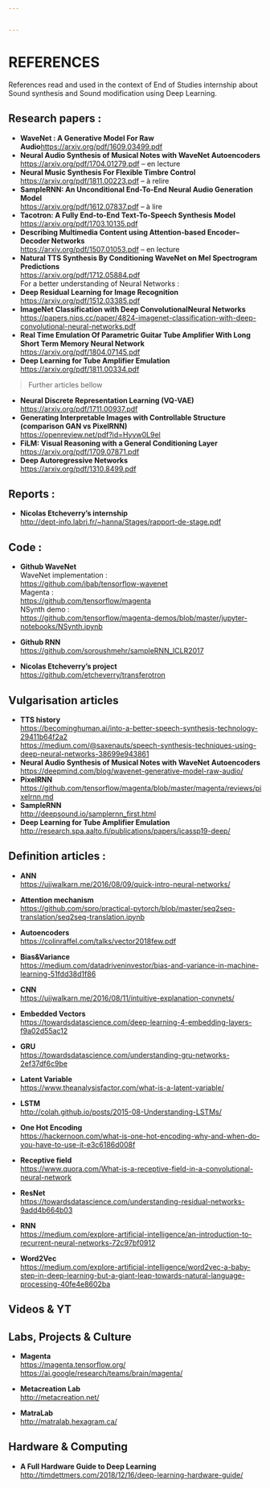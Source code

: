 ```yaml
---


---
```


<h1 id="references">REFERENCES</h1>
<p>References read and used in the context of End of Studies internship about Sound synthesis and Sound modification using Deep Learning.</p>
<h2 id="research-papers-">Research papers :</h2>
<ul>
<li><strong>WaveNet : A Generative Model For Raw Audio</strong><a href="https://arxiv.org/pdf/1609.03499.pdf">https://arxiv.org/pdf/1609.03499.pdf</a></li>
<li><strong>Neural Audio Synthesis of Musical Notes with WaveNet Autoencoders</strong><br>
<a href="https://arxiv.org/pdf/1704.01279.pdf">https://arxiv.org/pdf/1704.01279.pdf</a> – en lecture</li>
<li><strong>Neural Music Synthesis For Flexible Timbre Control</strong><br>
<a href="https://arxiv.org/pdf/1811.00223.pdf">https://arxiv.org/pdf/1811.00223.pdf</a> – à relire</li>
<li><strong>SampleRNN: An Unconditional End-To-End Neural Audio Generation Model</strong><br>
<a href="https://arxiv.org/pdf/1612.07837.pdf">https://arxiv.org/pdf/1612.07837.pdf</a> – à lire</li>
<li><strong>Tacotron: A Fully End-to-End Text-To-Speech Synthesis Model</strong><br>
<a href="https://arxiv.org/pdf/1703.10135.pdf">https://arxiv.org/pdf/1703.10135.pdf</a></li>
<li><strong>Describing Multimedia Content using Attention-based Encoder–Decoder Networks</strong><br>
<a href="https://arxiv.org/pdf/1507.01053.pdf">https://arxiv.org/pdf/1507.01053.pdf</a> – en lecture</li>
<li><strong>Natural TTS Synthesis By Conditioning WaveNet on Mel Spectrogram Predictions</strong><br>
<a href="https://arxiv.org/pdf/1712.05884.pdf">https://arxiv.org/pdf/1712.05884.pdf</a><br>
For a better understanding of Neural Networks :</li>
<li><strong>Deep Residual Learning for Image Recognition</strong><br>
<a href="https://arxiv.org/pdf/1512.03385.pdf">https://arxiv.org/pdf/1512.03385.pdf</a></li>
<li><strong>ImageNet Classification with Deep ConvolutionalNeural Networks</strong><br>
<a href="https://papers.nips.cc/paper/4824-imagenet-classification-with-deep-convolutional-neural-networks.pdf">https://papers.nips.cc/paper/4824-imagenet-classification-with-deep-convolutional-neural-networks.pdf</a></li>
<li><strong>Real Time Emulation Of Parametric Guitar Tube Amplifier With Long Short Term Memory Neural Network</strong> <a href="https://arxiv.org/pdf/1804.07145.pdf">https://arxiv.org/pdf/1804.07145.pdf</a></li>
<li><strong>Deep Learning for Tube Amplifier Emulation</strong><br>
<a href="https://arxiv.org/pdf/1811.00334.pdf">https://arxiv.org/pdf/1811.00334.pdf</a></li>
</ul>
<blockquote>
<p>Further articles bellow</p>
</blockquote>
<ul>
<li><strong>Neural Discrete Representation Learning (VQ-VAE)</strong><br>
<a href="https://arxiv.org/pdf/1711.00937.pdf">https://arxiv.org/pdf/1711.00937.pdf</a></li>
<li><strong>Generating Interpretable Images with Controllable Structure (comparison GAN vs PixelRNN)</strong><br>
<a href="https://openreview.net/pdf?id=Hyvw0L9el">https://openreview.net/pdf?id=Hyvw0L9el</a></li>
<li><strong>FiLM: Visual Reasoning with a General Conditioning Layer</strong><br>
<a href="https://arxiv.org/pdf/1709.07871.pdf">https://arxiv.org/pdf/1709.07871.pdf</a></li>
<li><strong>Deep Autoregressive Networks</strong><br>
<a href="https://arxiv.org/pdf/1310.8499.pdf">https://arxiv.org/pdf/1310.8499.pdf</a></li>
</ul>
<h2 id="reports-">Reports :</h2>
<ul>
<li><strong>Nicolas Etcheverry’s internship</strong><br>
<a href="http://dept-info.labri.fr/~hanna/Stages/rapport-de-stage.pdf">http://dept-info.labri.fr/~hanna/Stages/rapport-de-stage.pdf</a></li>
</ul>
<h2 id="code-">Code :</h2>
<ul>
<li>
<p><strong>Github WaveNet</strong><br>
WaveNet implementation :<br>
<a href="https://github.com/ibab/tensorflow-wavenet">https://github.com/ibab/tensorflow-wavenet</a><br>
Magenta :<br>
<a href="https://github.com/tensorflow/magenta">https://github.com/tensorflow/magenta</a><br>
NSynth demo :<br>
<a href="https://github.com/tensorflow/magenta-demos/blob/master/jupyter-notebooks/NSynth.ipynb">https://github.com/tensorflow/magenta-demos/blob/master/jupyter-notebooks/NSynth.ipynb</a></p>
</li>
<li>
<p><strong>Github RNN</strong><br>
<a href="https://github.com/soroushmehr/sampleRNN_ICLR2017">https://github.com/soroushmehr/sampleRNN_ICLR2017</a></p>
</li>
<li>
<p><strong>Nicolas Etcheverry’s project</strong><br>
<a href="https://github.com/etcheverry/transferotron">https://github.com/etcheverry/transferotron</a></p>
</li>
</ul>
<h2 id="vulgarisation-articles">Vulgarisation articles</h2>
<ul>
<li><strong>TTS history</strong><br>
<a href="https://becominghuman.ai/into-a-better-speech-synthesis-technology-29411b64f2a2">https://becominghuman.ai/into-a-better-speech-synthesis-technology-29411b64f2a2</a><br>
<a href="https://medium.com/@saxenauts/speech-synthesis-techniques-using-deep-neural-networks-38699e943861">https://medium.com/@saxenauts/speech-synthesis-techniques-using-deep-neural-networks-38699e943861</a></li>
<li><strong>Neural Audio Synthesis of Musical Notes with WaveNet Autoencoders</strong><br>
<a href="https://deepmind.com/blog/wavenet-generative-model-raw-audio/">https://deepmind.com/blog/wavenet-generative-model-raw-audio/</a></li>
<li><strong>PixelRNN</strong><br>
<a href="https://github.com/tensorflow/magenta/blob/master/magenta/reviews/pixelrnn.md">https://github.com/tensorflow/magenta/blob/master/magenta/reviews/pixelrnn.md</a></li>
<li><strong>SampleRNN</strong><br>
<a href="http://deepsound.io/samplernn_first.html">http://deepsound.io/samplernn_first.html</a></li>
<li><strong>Deep Learning for Tube Amplifier Emulation</strong><br>
<a href="http://research.spa.aalto.fi/publications/papers/icassp19-deep/">http://research.spa.aalto.fi/publications/papers/icassp19-deep/</a></li>
</ul>
<h2 id="definition-articles-">Definition articles :</h2>
<ul>
<li>
<p><strong>ANN</strong><br>
<a href="https://ujjwalkarn.me/2016/08/09/quick-intro-neural-networks/">https://ujjwalkarn.me/2016/08/09/quick-intro-neural-networks/</a></p>
</li>
<li>
<p><strong>Attention mechanism</strong><br>
<a href="https://github.com/spro/practical-pytorch/blob/master/seq2seq-translation/seq2seq-translation.ipynb">https://github.com/spro/practical-pytorch/blob/master/seq2seq-translation/seq2seq-translation.ipynb</a></p>
</li>
<li>
<p><strong>Autoencoders</strong><br>
<a href="https://colinraffel.com/talks/vector2018few.pdf">https://colinraffel.com/talks/vector2018few.pdf</a></p>
</li>
<li>
<p><strong>Bias&amp;Variance</strong><br>
<a href="https://medium.com/datadriveninvestor/bias-and-variance-in-machine-learning-51fdd38d1f86">https://medium.com/datadriveninvestor/bias-and-variance-in-machine-learning-51fdd38d1f86</a></p>
</li>
<li>
<p><strong>CNN</strong><br>
<a href="https://ujjwalkarn.me/2016/08/11/intuitive-explanation-convnets/">https://ujjwalkarn.me/2016/08/11/intuitive-explanation-convnets/</a></p>
</li>
<li>
<p><strong>Embedded Vectors</strong><br>
<a href="https://towardsdatascience.com/deep-learning-4-embedding-layers-f9a02d55ac12">https://towardsdatascience.com/deep-learning-4-embedding-layers-f9a02d55ac12</a></p>
</li>
<li>
<p><strong>GRU</strong><br>
<a href="https://towardsdatascience.com/understanding-gru-networks-2ef37df6c9be">https://towardsdatascience.com/understanding-gru-networks-2ef37df6c9be</a></p>
</li>
<li>
<p><strong>Latent Variable</strong><br>
<a href="https://www.theanalysisfactor.com/what-is-a-latent-variable/">https://www.theanalysisfactor.com/what-is-a-latent-variable/</a></p>
</li>
<li>
<p><strong>LSTM</strong><br>
<a href="http://colah.github.io/posts/2015-08-Understanding-LSTMs/">http://colah.github.io/posts/2015-08-Understanding-LSTMs/</a></p>
</li>
<li>
<p><strong>One Hot Encoding</strong><br>
<a href="https://hackernoon.com/what-is-one-hot-encoding-why-and-when-do-you-have-to-use-it-e3c6186d008f"> https://hackernoon.com/what-is-one-hot-encoding-why-and-when-do-you-have-to-use-it-e3c6186d008f</a></p>
</li>
<li>
<p><strong>Receptive field</strong><br>
<a href="https://www.quora.com/What-is-a-receptive-field-in-a-convolutional-neural-network">https://www.quora.com/What-is-a-receptive-field-in-a-convolutional-neural-network</a></p>
</li>
<li>
<p><strong>ResNet</strong><br>
<a href="https://towardsdatascience.com/understanding-residual-networks-9add4b664b03">https://towardsdatascience.com/understanding-residual-networks-9add4b664b03</a></p>
</li>
<li>
<p><strong>RNN</strong><br>
<a href="https://medium.com/explore-artificial-intelligence/an-introduction-to-recurrent-neural-networks-72c97bf0912">https://medium.com/explore-artificial-intelligence/an-introduction-to-recurrent-neural-networks-72c97bf0912</a></p>
</li>
<li>
<p><strong>Word2Vec</strong><br>
<a href="https://medium.com/explore-artificial-intelligence/word2vec-a-baby-step-in-deep-learning-but-a-giant-leap-towards-natural-language-processing-40fe4e8602ba">https://medium.com/explore-artificial-intelligence/word2vec-a-baby-step-in-deep-learning-but-a-giant-leap-towards-natural-language-processing-40fe4e8602ba</a></p>
</li>
</ul>
<h2 id="videos--yt">Videos &amp; YT</h2>
<h2 id="labs-projects--culture">Labs, Projects &amp; Culture</h2>
<ul>
<li>
<p><strong>Magenta</strong><br>
<a href="https://magenta.tensorflow.org/">https://magenta.tensorflow.org/</a><br>
<a href="https://ai.google/research/teams/brain/magenta/">https://ai.google/research/teams/brain/magenta/</a></p>
</li>
<li>
<p><strong>Metacreation Lab</strong><br>
<a href="http://metacreation.net/">http://metacreation.net/</a></p>
</li>
<li>
<p><strong>MatraLab</strong><br>
<a href="http://matralab.hexagram.ca/">http://matralab.hexagram.ca/</a></p>
</li>
</ul>
<h2 id="hardware--computing">Hardware &amp; Computing</h2>
<ul>
<li><strong>A Full Hardware Guide to Deep Learning</strong><br>
<a href="http://timdettmers.com/2018/12/16/deep-learning-hardware-guide/">http://timdettmers.com/2018/12/16/deep-learning-hardware-guide/</a></li>
</ul>

